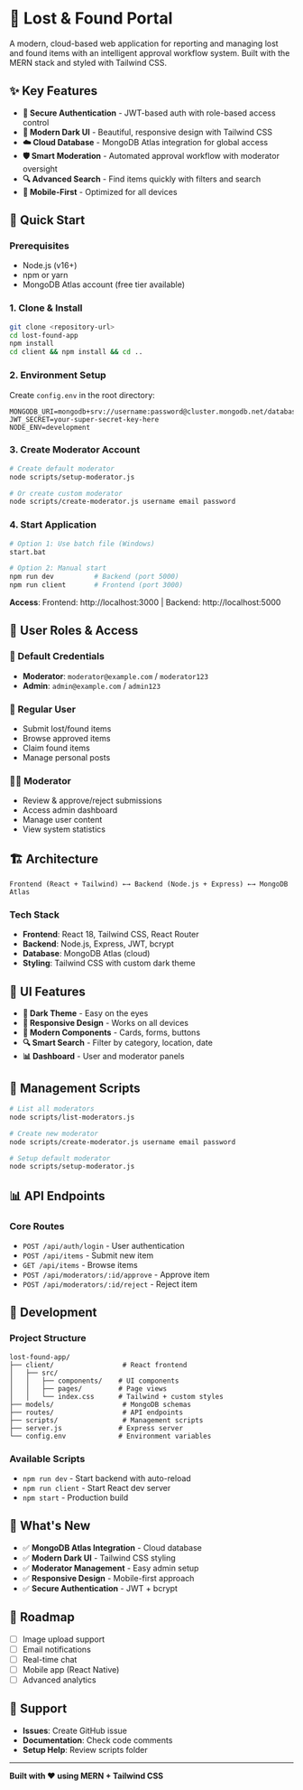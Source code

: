 # 🎯 Lost & Found Portal

A modern, cloud-based web application for reporting and managing lost and found items with an intelligent approval workflow system. Built with the MERN stack and styled with Tailwind CSS.

## ✨ Key Features

- **🔐 Secure Authentication** - JWT-based auth with role-based access control
- **📱 Modern Dark UI** - Beautiful, responsive design with Tailwind CSS
- **☁️ Cloud Database** - MongoDB Atlas integration for global access
- **🛡️ Smart Moderation** - Automated approval workflow with moderator oversight
- **🔍 Advanced Search** - Find items quickly with filters and search
- **📱 Mobile-First** - Optimized for all devices

## 🚀 Quick Start

### Prerequisites
- Node.js (v16+)
- npm or yarn
- MongoDB Atlas account (free tier available)

### 1. Clone & Install
```bash
git clone <repository-url>
cd lost-found-app
npm install
cd client && npm install && cd ..
```

### 2. Environment Setup
Create `config.env` in the root directory:
```env
MONGODB_URI=mongodb+srv://username:password@cluster.mongodb.net/database
JWT_SECRET=your-super-secret-key-here
NODE_ENV=development
```

### 3. Create Moderator Account
```bash
# Create default moderator
node scripts/setup-moderator.js

# Or create custom moderator
node scripts/create-moderator.js username email password
```

### 4. Start Application
```bash
# Option 1: Use batch file (Windows)
start.bat

# Option 2: Manual start
npm run dev          # Backend (port 5000)
npm run client       # Frontend (port 3000)
```

**Access**: Frontend: http://localhost:3000 | Backend: http://localhost:5000

## 👥 User Roles & Access

### 🔑 Default Credentials
- **Moderator**: `moderator@example.com` / `moderator123`
- **Admin**: `admin@example.com` / `admin123`

### 👤 Regular User
- Submit lost/found items
- Browse approved items
- Claim found items
- Manage personal posts

### 👮‍♂️ Moderator
- Review & approve/reject submissions
- Access admin dashboard
- Manage user content
- View system statistics

## 🏗️ Architecture

```
Frontend (React + Tailwind) ←→ Backend (Node.js + Express) ←→ MongoDB Atlas
```

### Tech Stack
- **Frontend**: React 18, Tailwind CSS, React Router
- **Backend**: Node.js, Express, JWT, bcrypt
- **Database**: MongoDB Atlas (cloud)
- **Styling**: Tailwind CSS with custom dark theme

## 📱 UI Features

- **🌙 Dark Theme** - Easy on the eyes
- **📱 Responsive Design** - Works on all devices
- **🎨 Modern Components** - Cards, forms, buttons
- **🔍 Smart Search** - Filter by category, location, date
- **📊 Dashboard** - User and moderator panels

## 🔧 Management Scripts

```bash
# List all moderators
node scripts/list-moderators.js

# Create new moderator
node scripts/create-moderator.js username email password

# Setup default moderator
node scripts/setup-moderator.js
```

## 📊 API Endpoints

### Core Routes
- `POST /api/auth/login` - User authentication
- `POST /api/items` - Submit new item
- `GET /api/items` - Browse items
- `POST /api/moderators/:id/approve` - Approve item
- `POST /api/moderators/:id/reject` - Reject item

## 🚧 Development

### Project Structure
```
lost-found-app/
├── client/                 # React frontend
│   ├── src/
│   │   ├── components/    # UI components
│   │   ├── pages/         # Page views
│   │   └── index.css      # Tailwind + custom styles
├── models/                 # MongoDB schemas
├── routes/                 # API endpoints
├── scripts/                # Management scripts
├── server.js              # Express server
└── config.env             # Environment variables
```

### Available Scripts
- `npm run dev` - Start backend with auto-reload
- `npm run client` - Start React dev server
- `npm start` - Production build

## 🌟 What's New

- ✅ **MongoDB Atlas Integration** - Cloud database
- ✅ **Modern Dark UI** - Tailwind CSS styling
- ✅ **Moderator Management** - Easy admin setup
- ✅ **Responsive Design** - Mobile-first approach
- ✅ **Secure Authentication** - JWT + bcrypt

## 🔮 Roadmap

- [ ] Image upload support
- [ ] Email notifications
- [ ] Real-time chat
- [ ] Mobile app (React Native)
- [ ] Advanced analytics

## 🤝 Support

- **Issues**: Create GitHub issue
- **Documentation**: Check code comments
- **Setup Help**: Review scripts folder

---

**Built with ❤️ using MERN + Tailwind CSS**
